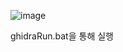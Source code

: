 


![image](https://user-images.githubusercontent.com/53963779/201042045-89dd8f7c-1d24-426d-8cf6-fc0c2875348f.png)

ghidraRun.bat을 통해 실행


